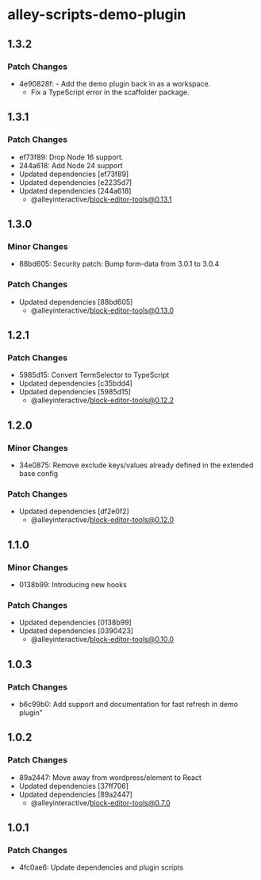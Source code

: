 # alley-scripts-demo-plugin

## 1.3.2

### Patch Changes

- 4e90828f: - Add the demo plugin back in as a workspace.
  - Fix a TypeScript error in the scaffolder package.

## 1.3.1

### Patch Changes

- ef73f89: Drop Node 16 support.
- 244a618: Add Node 24 support
- Updated dependencies [ef73f89]
- Updated dependencies [e2235d7]
- Updated dependencies [244a618]
  - @alleyinteractive/block-editor-tools@0.13.1

## 1.3.0

### Minor Changes

- 88bd605: Security patch: Bump form-data from 3.0.1 to 3.0.4

### Patch Changes

- Updated dependencies [88bd605]
  - @alleyinteractive/block-editor-tools@0.13.0

## 1.2.1

### Patch Changes

- 5985d15: Convert TermSelector to TypeScript
- Updated dependencies [c35bdd4]
- Updated dependencies [5985d15]
  - @alleyinteractive/block-editor-tools@0.12.2

## 1.2.0

### Minor Changes

- 34e0875: Remove exclude keys/values already defined in the extended base config

### Patch Changes

- Updated dependencies [df2e0f2]
  - @alleyinteractive/block-editor-tools@0.12.0

## 1.1.0

### Minor Changes

- 0138b99: Introducing new hooks

### Patch Changes

- Updated dependencies [0138b99]
- Updated dependencies [0390423]
  - @alleyinteractive/block-editor-tools@0.10.0

## 1.0.3

### Patch Changes

- b6c99b0: Add support and documentation for fast refresh in demo plugin"

## 1.0.2

### Patch Changes

- 89a2447: Move away from wordpress/element to React
- Updated dependencies [37ff706]
- Updated dependencies [89a2447]
  - @alleyinteractive/block-editor-tools@0.7.0

## 1.0.1

### Patch Changes

- 4fc0ae6: Update dependencies and plugin scripts
